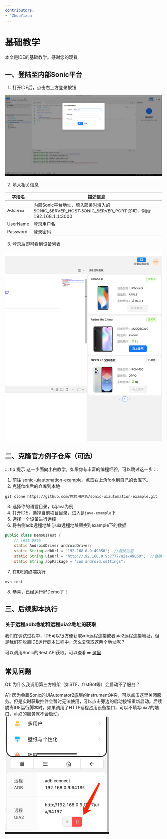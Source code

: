 ```yaml
---
contributors:
- 'ZhouYixun'
---
```


# 基础教学
本文是IDE的基础教学。感谢您的观看

## 一、登陆至内部Sonic平台

1. 打开IDE后，点击右上方登录按钮

![登录图片](./images/dev.png)

2. 填入相关信息

 | 字段名      | 描述信息                                                                             |
|----------|----------------------------------------------------------------------------------|
| Address  | 内部Sonic平台地址，填入部署时填入的 SONIC_SERVER_HOST:SONIC_SERVER_PORT 即可，例如: 192.168.1.1:3000 | 
| UserName | 登录用户名                                                                            | 
| Password | 登录密码                                                                             | 

3. 登录后即可看到设备列表

![设备图片](./images/dev2.png)

## 二、克隆官方例子仓库（可选）
::: tip 提示
这一步面向小白教学，如果你有丰富的编程经验，可以跳过这一步
:::

1. 前往 [sonic-uiautomation-example](https://github.com/SonicCloudOrg/sonic-uiautomation-example)，点击右上角fork到自己的仓库下。
2. 克隆fork后的仓库到本地
```shell
git clone https://github.com/你的用户名/sonic-uiautomation-example.git
```
3. 选择你的语言目录，以java为例
4. 打开IDE，选择当前项目目录，进入到`java-example`下
5. 选择一个设备进行远控
6. 将右侧adb远程地址与uia远程地址替换到example下的数据
```java
public class DemoUITest {
    // Test Data
    static AndroidDriver androidDriver;
    static String adbUrl = "192.168.0.9:49858";  //替换这里
    static String uiaUrl = "http://192.168.0.9:7777/uia/49860";  //替换这里
    static String appPackage = "com.android.settings";
```
7. 在IDE的终端执行
```shell
mvn test 
```
8. 恭喜，已经运行好Demo了！

## 三、后续脚本执行

### 关于远程adb地址和远程uia2地址的获取
我们在调试过程中，IDE可以很方便获取adb远程连接或者uia2远程连接地址，但是我们在脱离IDE运行脚本过程中，怎么去获取这两个地址呢？

可以调用Sonic的Rest API获取。可以查看 ➡️ [这里](https://sonic-cloud.cn/doc/doc-rest.html#%E9%80%9A%E8%BF%87rest-api%E5%8D%A0%E7%94%A8%E8%AE%BE%E5%A4%87%E5%B9%B6%E8%8E%B7%E5%8F%96%E8%BF%9C%E7%A8%8B%E8%B0%83%E8%AF%95%E4%BF%A1%E6%81%AF)

## 常见问题

Q1: 为什么我调用第三方框架（如STF、fastBot等）会启动不了服务？

A1: 因为会跟Sonic的UIAutomator2底层的instrument冲突，可以点击这里关闭服务。但是实时获取控件会暂时无法使用，可以点击旁边的启动按钮重新启动。后续脱离IDE运行脚本时，如果调用了HTTP远程占用设备接口，可以不填写uia2的端口，uia2的服务就不会启动。
![uia](./images/uia.png)

